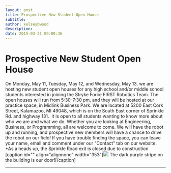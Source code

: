```yaml
---
layout: post
title: Prospective New Student Open House
subtitle:
author: kelseybwood
description:
date: 2015-03-31 09:00:36
---
```


# Prospective New Student Open House

On Monday, May 11, Tuesday, May 12, and Wednesday, May 13, we are hosting new student open houses for any high school and/or middle school students interested in joining the Stryke Force FIRST Robotics Team. The open houses will run from 5:30-7:30 pm, and they will be hosted at our practice space, in Midlink Business Park. We are located at 5200 East Cork Street, Kalamazoo, MI 49048, which is on the South East corner of Sprinkle Rd. and highway 131.  It is open to all students wanting to know more about who we are and what we do. Whether you are looking at Engineering, Business, or Programming, all are welcome to come. We will have the robot up and running, and prospective new members will have a chance to drive the robot on our field! If you have trouble finding the space, you can leave your name, email and comment under our "Contact" tab on our website. *As a heads up, the Sprinkle Road exit is closed due to construction [caption id="" align="alignnone" width="353"]![](http://media.mlive.com/businessreview/western_impact/photo/midlink-bldg-a0c0a451e5369b6c_large.jpg) The dark purple stripe on the building is our door![/caption]

* * *
